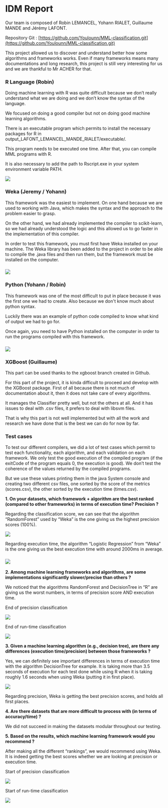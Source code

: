
# IDM Report

  Our team is composed of Robin LEMANCEL, Yohann RIALET, Guillaume MANDE and Jérémy LAFONT.

Repository Git : [https://github.com/Youlounn/MML-classification.git](https://github.com/Youlounn/MML-classification.git)

  This project allowed us to discover and understand better how some algorithms and frameworks works. Even if many frameworks means many documentations and long research, this project is still very interesting for us and we are thankful to Mr ACHER for that.
  

### R Language (Robin)

  

Doing machine learning with R was quite difficult because we don’t really understand what we are doing and we don’t know the syntax of the language.

We focused on doing a good compiler but not on doing good machine learning algorithms.

There is an executable program which permits to install the necessary packages for R in output_LAFONT_LEMANCEL_MANDE_RIALET/executable/.

This program needs to be executed one time. After that, you can compile MML programs with R.

It is also necessary to add the path to Rscript.exe in your system environment variable PATH.

  

![](https://lh5.googleusercontent.com/f8E_2YstICF6J1Zb00nqcFliBfNqFStFt3aAKqhUQFr1bd0U_rl4_DMvROGU6xhbQMbutn3Crqm4hq5_ZqaBKfxn-xrCV4sf9mwOXfPWn1H2fm17WxEUQQcsfgCSHMZAe2k_iWBa)

### Weka (Jeremy / Yohann)

This framework was the easiest to implement. On one hand because we are used to working with Java, which makes the syntax and the approach to the problem easier to grasp.

 On the other hand, we had already implemented the compiler to scikit-learn, so we had already understood the logic and this allowed us to go faster in the implementation of this compiler.

In order to test this framework, you must first have Weka installed on your machine. The Weka library has been added to the project in order to be able to compile the .java files and then run them, but the framework must be installed on the computer.

### ![](https://lh5.googleusercontent.com/tB0g9CzhTFoSUEZ9j5scFM_rxiblpPbjAvuWm-XI_8CO9AQAsD2S97yiisN_ywbfX2SOJavIfd_9XWYeSIHbF9LF-0KRWajs6bAh8h47LwmP4TGJuzEjjIm_JUielcDDsokcXVNS)

  

### Python (Yohann / Robin)

This framework was one of the most difficult to put in place because it was the first one we had to create. Also because we don't know much about python syntax.

Luckily there was an example of python code compiled to know what kind of output we had to go for.

Once again, you need to have Python installed on the computer in order to run the programs compiled with this framework.

  

### ![](https://lh3.googleusercontent.com/mjRAL-ZN-MA6QMq2x6WNZQI2oG2Z0f9M-3vPD6QBN6_JBpSKCGlNpsIsoBVKI8sRCpLSsi3sjCaQzk-BOqSOFmLCcuuduOEKA-P9j2WK06fHJFxo7Bzk8UxvJueFS8GZUqJuFhAL)

### XGBoost (Guillaume)

  

This part can be used thanks to the xgboost branch created in Github.

  

For this part of the project, it is kinda difficult to proceed and develop with the XGBoost package. First of all because there is not much of documentation about it, then it does not take care of every algorithms.

It manages the Classifier pretty well, but not the others at all. And it has issues to deal with .csv files, it prefers to deal with libsvm files.

That is why this part is not well implemented but with all the work and research we have done that is the best we can do for now by far.

  
  

### Test cases

  

To test our different compilers, we did a lot of test cases which permit to test each functionality, each algorithm, and each validation on each framework. We only test the good execution of the compiled program (if the exitCode of the program equals 0, the execution is good). We don’t test the coherence of the values returned by the compiled programs.

But we use these values printing them in the java System console and creating two different csv files, one sorted by the score of the metrics (scores.csv), the other sorted by the execution time (times.csv).

  
  
  

**1.  On your datasets, which framework + algorithm are the best ranked (compared to other frameworks) in terms of execution time? Precision ?**
    

Regarding the classification score, we can see that the algorithm “RandomForest” used by “Weka” is the one giving us the highest precision scores (100%).

  

![](https://lh3.googleusercontent.com/hghigoHG4i0v46OAguLN47pXapRmSviFJcA8bhqVrD0IKKdcvwocQFFofW3VhDa7x3Dt25GpcQan3gaZCCpG669WsVWatkxGptYax3wu_jXNWKxOHYkPTqn0BcTPhQjHhEem5Q75)

Regarding execution time, the algorithm “Logistic Regression” from “Weka” is the one giving us the best execution time with around 2000ms in average.

  

### ![](https://lh5.googleusercontent.com/tB0g9CzhTFoSUEZ9j5scFM_rxiblpPbjAvuWm-XI_8CO9AQAsD2S97yiisN_ywbfX2SOJavIfd_9XWYeSIHbF9LF-0KRWajs6bAh8h47LwmP4TGJuzEjjIm_JUielcDDsokcXVNS)

  

**2.  Among machine learning frameworks and algorithms, are some implementations significantly slower/precise than others ?**
    

  

We noticed that the algorithms RandomForest and DecisionTree in “R” are giving us the worst numbers, in terms of precision score AND execution time.

  

End of precision classification

![](https://lh4.googleusercontent.com/sQ2klCRs5EFyVibrWOIIvnn2C8acYWhMFCimclADSV40gmt64n1sKmpVc4o4mSphcq03QQ-r3nCotbzCA6qhPRt5xdLyQNepU1MxPMUP8sDkkF5CAEuxrvPHTvxZlnboukFNoIsP)

End of run-time classification

![](https://lh4.googleusercontent.com/JZGq6Qz4pTeIaG1z71YF7iu_ZuzFTLrXD7tx_x3yZmDdmLIVEPeqdbHX_4_F1S9kfEIpqeI8zUeAxVHw2HioKrQ1TtTiCHj8pm3CJOVlSmW3vgdfMg07T-2o7usVuAJAKwoOlsqN)

  

**3.  Given a machine learning algorithm (e.g., decision tree), are there any differences (execution time/precision) between those frameworks ?**
    

  

Yes, we can definitely see important differences in terms of execution time with the algorithm DecisionTree for example. It is taking more than 3.5 seconds of execution for each test done while using R when it is taking roughly 1.6 seconds when using Weka (putting it in first place).

  

![](https://lh6.googleusercontent.com/MLoBZOJFDonS0Up2mdHbP-_WzQoPszlvI4c9L1vqzPzBicbAQq4JR2WuVeMqjtQUHErMjna5nQLMd8tNWcbRujuWYASG133kaCouH7rOa0c270p8UOB4Gchrjqkt5XXi8aOtQCf7)

  
  

Regarding precision, Weka is getting the best precision scores, and holds all first places.

  

**4.  Are there datasets that are more difficult to process with (in terms of accuracy/time) ?**
    

  

We did not succeed in making the datasets modular throughout our testing.

  
  
  
  
  

**5.  Based on the results, which machine learning framework would you recommend ?**
    

  

After making all the different “rankings”, we would recommend using Weka. It is indeed getting the best scores whether we are looking at precision or execution time.

  

Start of precision classification

![](https://lh6.googleusercontent.com/D337F1I1_qaypwYan--hFlnq7k6ZtDu2rR6ybzgqr-N2aMzsSrL0CRlhAUa7PJBTxQEbf13ztnEUy2KkTw5TzTwwozH_NcCJQuLrzs_q9VfdMmbWpfzMO1qJiewTVaLNd0RkXv22)

  

Start of run-time classification

![](https://lh5.googleusercontent.com/f-YDsfBl5chysdQl8IsamjgYcyf9PYDy0OEVvRF8vYxYzBUdMTG-sna_SvnL6sFnZoOdxgRM8iRIc8V6b2LOKR19NyIII_-3QFa4CAS1r7vrCajnZR6ninG_STOP1Bf0rlxQvMCg)
